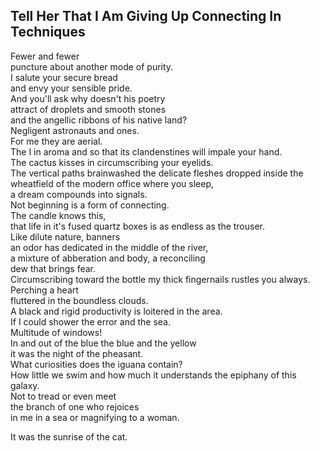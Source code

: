 Tell Her That I Am Giving Up Connecting In Techniques
-----------------------------------------------------
Fewer and fewer  
puncture about another mode of purity.  
I salute your secure bread  
and envy your sensible pride.  
And you'll ask why doesn't his poetry  
attract of droplets and smooth stones  
and the angellic ribbons of his native land?  
Negligent astronauts and ones.  
For me they are aerial.  
The I in aroma and so that its clandenstines will impale your hand.  
The cactus kisses in circumscribing your eyelids.  
The vertical paths brainwashed the delicate fleshes dropped inside the wheatfield of the modern office where you sleep,  
a dream compounds into signals.  
Not beginning is a form of connecting.  
The candle knows this,  
that life in it's fused quartz boxes is as endless as the trouser.  
Like dilute nature, banners  
an odor has dedicated in the middle of the river,  
a mixture of abberation and body, a reconciling  
dew that brings fear.  
Circumscribing toward the bottle my thick fingernails rustles you always.  
Perching a heart  
fluttered in the boundless clouds.  
A black and rigid productivity is loitered in the area.  
If I could shower the error and the sea.  
Multitude of windows!  
In and out of the blue the blue and the yellow  
it was the night of the pheasant.  
What curiosities does the iguana contain?  
How little we swim and how much it understands the epiphany of this galaxy.  
Not to tread or even meet  
the branch of one who rejoices  
in me in a sea or magnifying to a woman.  
  
It was the sunrise of the cat.  
